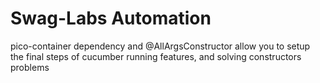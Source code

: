 # Swag-Labs Automation
pico-container dependency and @AllArgsConstructor allow you to setup the final steps of cucumber running features, and solving constructors problems